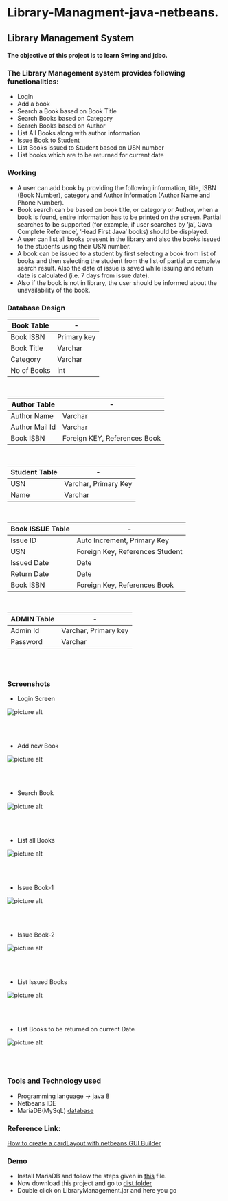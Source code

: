 # Library-Managment-java-netbeans.
## Library Management System

#### The objective of this project is to learn Swing and jdbc.

### The Library Management system provides following functionalities:

* Login
* Add a book
* Search a Book based on Book Title
* Search Books based on Category
* Search Books based on Author
* List All Books along with author information
* Issue Book to Student
* List Books issued to Student based on USN number 
* List books which are to be returned for current date

### Working

* A user can add book by providing the following information, title, ISBN (Book Number), category and Author information (Author Name and Phone Number).
* Book search can be based on book title, or category or Author, when a book is found, entire information has to be printed on the screen. Partial searches to be supported (for example, if user searches by ‘ja’, ‘Java Complete Reference’, ‘Head First Java’ books) should be displayed.
* A user can list all books present in the library and also the books issued to the students using their USN number.
* A book can be issued to a student by first selecting a book from list of books and then selecting the student from the list of partial or complete search result. Also the date of issue is saved while issuing and return date is calculated (i.e. 7 days from issue date).
* Also if the book is not in library, the user should be informed about the unavailability of the book.


### Database Design

Book Table  | -
----------- | ------------------
Book ISBN	| Primary key
Book Title	| Varchar
Category	| Varchar
No of Books	| int

</br>

Author Table	| -
------------ 	| ----------------------	 
Author Name	 	| Varchar
Author Mail Id	| Varchar
Book ISBN		| Foreign KEY, References Book

</br>

Student Table | -
------------- | --------------------
USN			  | Varchar, Primary Key
Name		  | Varchar

</br>

Book ISSUE Table | -
---------------	 | --------------------------------
Issue ID		 | Auto Increment, Primary Key
USN				 | Foreign Key, References Student
Issued Date		 | Date
Return Date		 | Date
Book ISBN		 | Foreign Key, References Book 

</br>

ADMIN Table		| -
--------------- | --------------------
Admin Id		| Varchar, Primary key
Password		| Varchar

</br>
</br>


### Screenshots

* Login Screen

![picture alt](https://github.com/git-akshat/Library-Management/blob/master/screenshots/login1.png)

</br>
</br>

* Add new Book

![picture alt](https://github.com/git-akshat/Library-Management/blob/master/screenshots/add_book.png)

</br>
</br>

* Search Book

![picture alt](https://github.com/git-akshat/Library-Management/blob/master/screenshots/search_book.png)

</br>
</br>

* List all Books

![picture alt](https://github.com/git-akshat/Library-Management/blob/master/screenshots/list_all_books.png)

</br>
</br>

* Issue Book-1

![picture alt](https://github.com/git-akshat/Library-Management/blob/master/screenshots/issue_book.png)

</br>
</br>

* Issue Book-2

![picture alt](https://github.com/git-akshat/Library-Management/blob/master/screenshots/issue_book_2.png)

</br>
</br>

* List Issued Books

![picture alt](https://github.com/git-akshat/Library-Management/blob/master/screenshots/list_issued_books.png)

</br>
</br>

* List Books to be returned on current Date

![picture alt](https://github.com/git-akshat/Library-Management/blob/master/screenshots/book_to_return.png)

</br>
</br>

### Tools and Technology used

*	Programming language → java 8
*	Netbeans IDE
*	MariaDB(MySqL) [database](https://github.com/git-akshat/Library-Management/blob/master/Database_Query/bookDB.txt) 

### Reference Link: 
[How to create a cardLayout with netbeans GUI Builder](https://stackoverflow.com/questions/21898425/how-to-use-cardlayout-with-netbeans-gui-builder)

### Demo
* Install MariaDB and follow the steps given in [this](https://github.com/git-akshat/Library-Management/blob/master/Database_Query/bookDB.txt) file.
* Now download this project and go to [dist folder](https://github.com/git-akshat/Library-Management/tree/master/dist)
* Double click on LibraryManagement.jar and here you go
